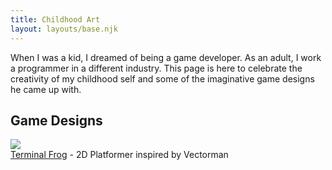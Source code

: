 ```yaml
---
title: Childhood Art
layout: layouts/base.njk
---
```


When I was a kid, I dreamed of being a game developer. As an adult, I work a programmer in a different industry. This page is here to celebrate the creativity of my childhood self and some of the imaginative game designs he came up with.

## Game Designs

<a href="/terminal-frog/"><img src="/img/art-terminal-frog-cube.jpg"><br></a>
<a href="/terminal-frog/">Terminal Frog</a> - 2D Platformer inspired by Vectorman
